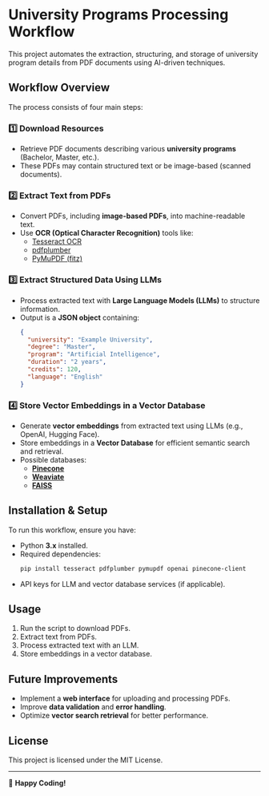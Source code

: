 # University Programs Processing Workflow

This project automates the extraction, structuring, and storage of university program details from PDF documents using AI-driven techniques.

## Workflow Overview

The process consists of four main steps:

### 1️⃣ Download Resources

- Retrieve PDF documents describing various **university programs** (Bachelor, Master, etc.).
- These PDFs may contain structured text or be image-based (scanned documents).

### 2️⃣ Extract Text from PDFs

- Convert PDFs, including **image-based PDFs**, into machine-readable text.
- Use **OCR (Optical Character Recognition)** tools like:
  - [Tesseract OCR](https://github.com/tesseract-ocr/tesseract)
  - [pdfplumber](https://github.com/jsvine/pdfplumber)
  - [PyMuPDF (fitz)](https://pymupdf.readthedocs.io/en/latest/)

### 3️⃣ Extract Structured Data Using LLMs

- Process extracted text with **Large Language Models (LLMs)** to structure information.
- Output is a **JSON object** containing:
  ```json
  {
    "university": "Example University",
    "degree": "Master",
    "program": "Artificial Intelligence",
    "duration": "2 years",
    "credits": 120,
    "language": "English"
  }
  ```

### 4️⃣ Store Vector Embeddings in a Vector Database

- Generate **vector embeddings** from extracted text using LLMs (e.g., OpenAI, Hugging Face).
- Store embeddings in a **Vector Database** for efficient semantic search and retrieval.
- Possible databases:
  - [**Pinecone**](https://www.pinecone.io/)
  - [**Weaviate**](https://weaviate.io/)
  - [**FAISS**](https://github.com/facebookresearch/faiss)

## Installation & Setup

To run this workflow, ensure you have:

- Python **3.x** installed.
- Required dependencies:
  ```sh
  pip install tesseract pdfplumber pymupdf openai pinecone-client
  ```
- API keys for LLM and vector database services (if applicable).

## Usage

1. Run the script to download PDFs.
2. Extract text from PDFs.
3. Process extracted text with an LLM.
4. Store embeddings in a vector database.

## Future Improvements

- Implement a **web interface** for uploading and processing PDFs.
- Improve **data validation** and **error handling**.
- Optimize **vector search retrieval** for better performance.

## License

This project is licensed under the MIT License.

---

🚀 **Happy Coding!**

